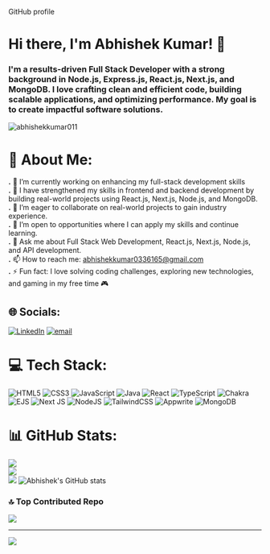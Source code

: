 GitHub profile <h1 align="flex-start">Hi there, I'm Abhishek Kumar! 👋</h1>

<h3 align="flex-start">I'm a results-driven Full Stack Developer with a strong background in Node.js, Express.js, React.js, Next.js, and MongoDB. I love crafting clean and efficient code, building scalable applications, and optimizing performance. My goal is to create impactful software solutions.</h3>

<p align="left"> <img src="https://komarev.com/ghpvc/?username=abhishekkumar011&label=Profile%20views&color=0e75b6&style=flat" alt="abhishekkumar011" /> </p>

# 💫 About Me:
**.** 🔭 I’m currently working on enhancing my full-stack development skills<br>
**.** 🌱 I have strengthened my skills in frontend and backend development by building real-world projects using React.js, Next.js, Node.js, and MongoDB.<br>
**.** 👯 I’m eager to collaborate on real-world projects to gain industry experience.<br>
**.** 🤝 I’m open to opportunities where I can apply my skills and continue learning.<br>
**.** 💬 Ask me about Full Stack Web Development, React.js, Next.js, Node.js, and API development.<br>
**.** 📫 How to reach me: abhishekkumar0336165@gmail.com<br>
**.** ⚡ Fun fact: I love solving coding challenges, exploring new technologies, and gaming in my free time 🎮


## 🌐 Socials:
[![LinkedIn](https://img.shields.io/badge/LinkedIn-%230077B5.svg?logo=linkedin&logoColor=white)](https://linkedin.com/in/https://www.linkedin.com/in/abhishek-kumar-1644b824b/) [![email](https://img.shields.io/badge/Email-D14836?logo=gmail&logoColor=white)](mailto:abhishekkumar0336165@gmail.com) 

# 💻 Tech Stack:
![HTML5](https://img.shields.io/badge/html5-%23E34F26.svg?style=flat&logo=html5&logoColor=white) ![CSS3](https://img.shields.io/badge/css3-%231572B6.svg?style=flat&logo=css3&logoColor=white) ![JavaScript](https://img.shields.io/badge/javascript-%23323330.svg?style=flat&logo=javascript&logoColor=%23F7DF1E) ![Java](https://img.shields.io/badge/java-%23ED8B00.svg?style=flat&logo=openjdk&logoColor=white) ![React](https://img.shields.io/badge/react-%2320232a.svg?style=flat&logo=react&logoColor=%2361DAFB) ![TypeScript](https://img.shields.io/badge/typescript-%23007ACC.svg?style=flat&logo=typescript&logoColor=white) ![Chakra](https://img.shields.io/badge/chakra-%234ED1C5.svg?style=flat&logo=chakraui&logoColor=white) ![EJS](https://img.shields.io/badge/ejs-%23B4CA65.svg?style=flat&logo=ejs&logoColor=black) ![Next JS](https://img.shields.io/badge/Next-black?style=flat&logo=next.js&logoColor=white) ![NodeJS](https://img.shields.io/badge/node.js-6DA55F?style=flat&logo=node.js&logoColor=white) ![TailwindCSS](https://img.shields.io/badge/tailwindcss-%2338B2AC.svg?style=flat&logo=tailwind-css&logoColor=white) ![Appwrite](https://img.shields.io/badge/Appwrite-%23FD366E.svg?style=flat&logo=appwrite&logoColor=white) ![MongoDB](https://img.shields.io/badge/MongoDB-%234ea94b.svg?style=flat&logo=mongodb&logoColor=white)

# 📊 GitHub Stats:
![](https://github-readme-stats.vercel.app/api?username=abhishekkumar011&theme=github_dark_dimmed&hide_border=false&include_all_commits=false&count_private=false)<br/>
![](https://nirzak-streak-stats.vercel.app/?user=abhishekkumar011&theme=github_dark_dimmed&hide_border=false)<br/>
![](https://github-readme-stats.vercel.app/api/top-langs/?username=abhishekkumar011&theme=github_dark_dimmed&hide_border=false&include_all_commits=false&count_private=false&layout=compact)
![Abhishek's GitHub stats](https://github-profile-summary-cards.vercel.app/api/cards/profile-details?username=abhishekkumar011&theme=dark&hide_border=true)<br>


### 🔝 Top Contributed Repo
![](https://github-contributor-stats.vercel.app/api?username=abhishekkumar011&limit=5&theme=dark&combine_all_yearly_contributions=true)

---
[![](https://visitcount.itsvg.in/api?id=abhishekkumar011&icon=1&color=0)](https://visitcount.itsvg.in)

<!-- Proudly created with GPRM ( https://gprm.itsvg.in ) -->
